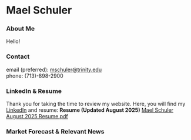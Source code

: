 # Mael Schuler

### About Me
Hello!

### Contact
email (preferred): mschuler@trinity.edu  
phone: (713)-898-2900

### LinkedIn & Resume
Thank you for taking the time to review my website. Here, you will find my [LinkedIn](https://www.linkedin.com/in/maelschuler/) and resume:
**Resume (Updated August 2025)** [Mael Schuler August 2025 Resume.pdf](https://github.com/maelschuler/maelschuler.github.io/blob/324661d4cc98eb82a4fcfa53ddbb6c2fe581030d/Mael%20Schuler%20August%202025%20Resume.pdf)

### Market Forecast & Relevant News

